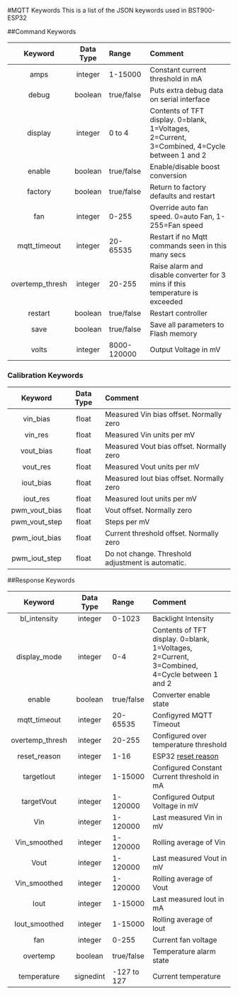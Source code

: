 #MQTT Keywords
This is a list of the JSON keywords used in BST900-ESP32

##Command Keywords


| Keyword         | Data Type | Range      | Comment                                    |
| :-------------: | :-------: | :---------- | :---------------------------------------- |
| amps            | integer   | 1-15000     | Constant current threshold in mA |
| debug           | boolean   | true/false  | Puts extra debug data on serial interface |
| display         | integer   | 0 to 4      | Contents of TFT display. 0=blank, 1=Voltages, 2=Current, 3=Combined, 4=Cycle between 1 and 2 |
| enable          | boolean   | true/false  | Enable/disable boost conversion |
| factory         | boolean   | true/false  | Return to factory defaults and restart |
| fan             | integer   | 0-255       | Override auto fan speed. 0=auto Fan, 1-255=Fan speed |
| mqtt_timeout    | integer   | 20-65535    | Restart if no Mqtt commands seen in this many secs |
| overtemp_thresh | integer   | 20-255      | Raise alarm and disable converter for 3 mins if this temperature is exceeded |
| restart         | boolean   | true/false  | Restart controller |
| save            | boolean   | true/false  | Save all parameters to Flash memory |
| volts           | integer   | 8000-120000 | Output Voltage in mV |

### Calibration Keywords

| Keyword         | Data Type | Comment                                  |
| :-------------: | :-------: | :--------------------------------------- |
| vin_bias        | float      | Measured Vin bias offset. Normally zero |
| vin_res         | float      | Measured Vin units per mV |
| vout_bias       | float      | Measured Vout bias offset. Normally zero |
| vout_res        | float      | Measured Vout units per mV |
| iout_bias       | float      | Measured Iout bias offset. Normally zero |
| iout_res        | float      | Measured Iout units per mV |
| pwm_vout_bias   | float      | Vout offset. Normally zero |
| pwm_vout_step   | float      | Steps per mV |
| pwm_iout_bias   | float      | Current threshold offset. Normally zero |
| pwm_iout_step   | float      | Do not change.  Threshold adjustment is automatic. |

##Response Keywords

| Keyword         | Data Type | Range      | Comment                                    |
| :-------------: | :-------: | :---------- | :---------------------------------------- |
| bl_intensity    | integer   | 0-1023      | Backlight Intensity |
| display_mode    | integer   | 0-4         | Contents of TFT display. 0=blank, 1=Voltages, 2=Current, 3=Combined, 4=Cycle between 1 and 2 |
| enable          | boolean   | true/false  | Converter enable state |
| mqtt_timeout    | integer   | 20-65535    | Configyred MQTT Timeout |
| overtemp_thresh | integer   | 20-255      | Configured over temperature threshold |
| reset_reason    | integer   | 1-16        | ESP32 [reset reason]( https://github.com/espressif/arduino-esp32/blob/master/libraries/ESP32/examples/ResetReason/ResetReason.ino) |
| targetIout      | integer   | 1-15000     | Configured Constant Current threshold in mA |
| targetVout      | integer   | 1-120000    | Configured Output Voltage in mV |
| Vin             | integer   | 1-120000    | Last measured Vin in mV|
| Vin_smoothed    | integer   | 1-120000    | Rolling average of Vin |
| Vout            | integer   | 1-120000    | Last measured Vout in mV|
| Vin_smoothed    | integer   | 1-120000    | Rolling average of Vout |
| Iout            | integer   | 1-15000     | Last measured Iout in mA|
| Iout_smoothed   | integer   | 1-15000     | Rolling average of Iout |
| fan             | integer   | 0-255       | Current fan voltage |
| overtemp        | boolean   | true/false  | Temperature alarm state |
| temperature     | signedint | -127 to 127 | Current temperature |
   

